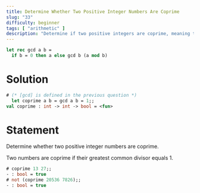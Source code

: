 ```yaml
---
title: Determine Whether Two Positive Integer Numbers Are Coprime
slug: "33"
difficulty: beginner
tags: [ "arithmetic" ]
description: "Determine if two positive integers are coprime, meaning their greatest common divisor is 1."
---
```


```ocaml
let rec gcd a b =
  if b = 0 then a else gcd b (a mod b)
```

# Solution

```ocaml
# (* [gcd] is defined in the previous question *)
  let coprime a b = gcd a b = 1;;
val coprime : int -> int -> bool = <fun>
```

# Statement

Determine whether two positive integer numbers are coprime.

Two numbers are coprime if their greatest common divisor equals 1.

```ocaml
# coprime 13 27;;
- : bool = true
# not (coprime 20536 7826);;
- : bool = true
```
